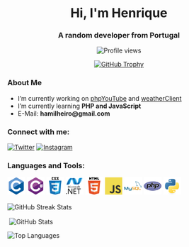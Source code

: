 <h1 align="center">Hi, I'm Henrique</h1>
<h3 align="center">A random developer from Portugal</h3>

<p align="center"><img src="https://komarev.com/ghpvc/?username=cotamilhas&label=Profile%20views&color=0e75b6&style=flat" alt="Profile views"></p>
<p align="center"><a href="https://github.com/ryo-ma/github-profile-trophy"><img src="https://github-profile-trophy.vercel.app/?username=cotamilhas&theme=onestar" alt="GitHub Trophy"></a></p>

<div>
<h3>About Me</h3>
<ul>
<li>I’m currently working on <a href="https://github.com/cotamilhas/phpYouTube">phpYouTube</a> and <a href="https://github.com/cotamilhas/weatherClient">weatherClient</a></li>
<li>I’m currently learning <strong>PHP and JavaScript</strong></li>
<li>E-Mail: <strong>hamilheiro@gmail.com</strong></li>
</ul>
</div>

<div>
<h3>Connect with me:</h3>
<p>
<a href="https://twitter.com/cotamilhas" target="blank"><img src="https://raw.githubusercontent.com/rahuldkjain/github-profile-readme-generator/master/src/images/icons/Social/twitter.svg" alt="Twitter" width="40" height="40"></a>
<a href="https://instagram.com/yomilhas" target="blank"><img src="https://raw.githubusercontent.com/rahuldkjain/github-profile-readme-generator/master/src/images/icons/Social/instagram.svg" alt="Instagram" width="40" height="40"></a>
</p>
</div>

<div>
<h3>Languages and Tools:</h3>
<p>
<a href="https://www.cprogramming.com/" target="_blank"><img src="https://raw.githubusercontent.com/devicons/devicon/master/icons/c/c-original.svg" alt="C" width="40" height="40"></a>
<a href="https://www.w3schools.com/cs/" target="_blank"><img src="https://raw.githubusercontent.com/devicons/devicon/master/icons/csharp/csharp-original.svg" alt="C#" width="40" height="40"></a>
<a href="https://www.w3schools.com/css/" target="_blank"><img src="https://raw.githubusercontent.com/devicons/devicon/master/icons/css3/css3-original-wordmark.svg" alt="CSS3" width="40" height="40"></a>
<a href="https://dotnet.microsoft.com/" target="_blank"><img src="https://raw.githubusercontent.com/devicons/devicon/master/icons/dot-net/dot-net-original-wordmark.svg" alt=".NET" width="40" height="40"></a>
<a href="https://www.w3.org/html/" target="_blank"><img src="https://raw.githubusercontent.com/devicons/devicon/master/icons/html5/html5-original-wordmark.svg" alt="HTML5" width="40" height="40"></a>
<a href="https://developer.mozilla.org/en-US/docs/Web/JavaScript" target="_blank"><img src="https://raw.githubusercontent.com/devicons/devicon/master/icons/javascript/javascript-original.svg" alt="JavaScript" width="40" height="40"></a>
<a href="https://www.mysql.com/" target="_blank"><img src="https://raw.githubusercontent.com/devicons/devicon/master/icons/mysql/mysql-original-wordmark.svg" alt="MySQL" width="40" height="40"></a>
<a href="https://www.php.net" target="_blank"><img src="https://raw.githubusercontent.com/devicons/devicon/master/icons/php/php-original.svg" alt="PHP" width="40" height="40"></a>
<a href="https://www.python.org" target="_blank"><img src="https://raw.githubusercontent.com/devicons/devicon/master/icons/python/python-original.svg" alt="Python" width="40" height="40"></a>
</p>
</div>
<div>
<p><img align="center" src="https://github-readme-streak-stats.herokuapp.com/?user=cotamilhas&theme=dark" alt="GitHub Streak Stats"></p>
<p>&nbsp;<img align="center" src="https://github-readme-stats.vercel.app/api?username=cotamilhas&theme=dark&show_icons=false&locale=en" alt="GitHub Stats"></p>
</div>

<p><img align="left" src="https://github-readme-stats.vercel.app/api/top-langs?username=cotamilhas&show_icons=true&locale=en&layout=compact&theme=dark" alt="Top Languages"></p>
